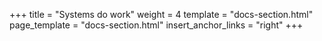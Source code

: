 +++
title = "Systems do work"
weight = 4
template = "docs-section.html"
page_template = "docs-section.html"
insert_anchor_links = "right"
+++

